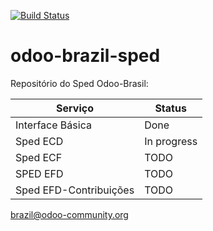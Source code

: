 [![Build Status](https://travis-ci.org/odoo-brazil/odoo-brazil-sped.svg?branch=8.0)](https://travis-ci.org/odoo-brazil/odoo-brazil-sped)

# odoo-brazil-sped

Repositório do Sped Odoo-Brasil:

Serviço | Status
------------ | -------------
Interface Básica | Done
Sped ECD | In progress
Sped ECF | TODO
SPED EFD | TODO
Sped EFD-Contribuições | TODO


brazil@odoo-community.org

